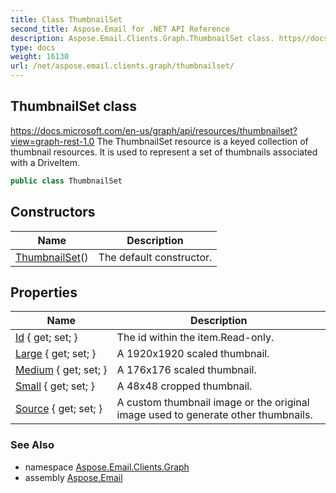 ```yaml
---
title: Class ThumbnailSet
second_title: Aspose.Email for .NET API Reference
description: Aspose.Email.Clients.Graph.ThumbnailSet class. https//docs.microsoft.com/enus/graph/api/resources/thumbnailsetviewgraphrest1.0 The ThumbnailSet resource is a keyed collection of thumbnail resources. It is used to represent a set of thumbnails associated with a DriveItem
type: docs
weight: 16130
url: /net/aspose.email.clients.graph/thumbnailset/
---
```

## ThumbnailSet class

https://docs.microsoft.com/en-us/graph/api/resources/thumbnailset?view=graph-rest-1.0 The ThumbnailSet resource is a keyed collection of thumbnail resources. It is used to represent a set of thumbnails associated with a DriveItem.

```csharp
public class ThumbnailSet
```

## Constructors

| Name | Description |
| --- | --- |
| [ThumbnailSet](thumbnailset/)() | The default constructor. |

## Properties

| Name | Description |
| --- | --- |
| [Id](../../aspose.email.clients.graph/thumbnailset/id/) { get; set; } | The id within the item.Read-only. |
| [Large](../../aspose.email.clients.graph/thumbnailset/large/) { get; set; } | A 1920x1920 scaled thumbnail. |
| [Medium](../../aspose.email.clients.graph/thumbnailset/medium/) { get; set; } | A 176x176 scaled thumbnail. |
| [Small](../../aspose.email.clients.graph/thumbnailset/small/) { get; set; } | A 48x48 cropped thumbnail. |
| [Source](../../aspose.email.clients.graph/thumbnailset/source/) { get; set; } | A custom thumbnail image or the original image used to generate other thumbnails. |

### See Also

* namespace [Aspose.Email.Clients.Graph](../../aspose.email.clients.graph/)
* assembly [Aspose.Email](../../)


